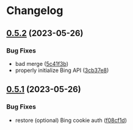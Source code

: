 # Changelog

## [0.5.2](https://github.com/cycneuramus/signal-aichat/compare/v0.5.1...v0.5.2) (2023-05-26)


### Bug Fixes

* bad merge ([5c41f3b](https://github.com/cycneuramus/signal-aichat/commit/5c41f3b1f135bd68c5029bb5172488386950d24a))
* properly initialize Bing API ([3cb37e8](https://github.com/cycneuramus/signal-aichat/commit/3cb37e86b79adaaa70c9566f38f1b8705ee20a59))

## [0.5.1](https://github.com/cycneuramus/signal-aichat/compare/v0.5.0...v0.5.1) (2023-05-26)


### Bug Fixes

* restore (optional) Bing cookie auth ([f08cf1d](https://github.com/cycneuramus/signal-aichat/commit/f08cf1dfe1e9e296d86c24589458513a0d9d866c))
